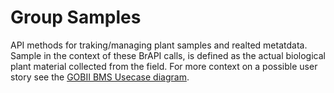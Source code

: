 
# Group Samples

API methods for traking/managing plant samples and realted metatdata. Sample in the context of these BrAPI calls, is defined as the actual biological plant material collected from the field. 
For more context on a possible user story see the [GOBII BMS Usecase diagram](http://www.gliffy.com/go/publish/image/10906911/L.png).
